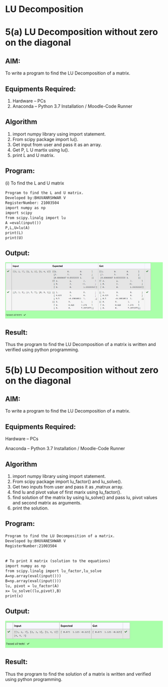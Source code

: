 # LU Decomposition 
# 5(a) LU Decomposition without zero on the diagonal
## AIM:
To write a program to find the LU Decomposition of a matrix.

## Equipments Required:
1. Hardware – PCs
2. Anaconda – Python 3.7 Installation / Moodle-Code Runner

## Algorithm
1. import numpy library using import statement.
2. From scipy package import lu().
3. Get input from user and pass it as an array.
4. Get P, L U martix using lu().
5. print L and U matrix. 

## Program:
(i) To find the L and U matrix
```
Program to find the L and U matrix.
Developed by:BHUVANRSHWAR V
RegisterNumber: 21003504
import numpy as np
import scipy
from scipy.linalg import lu
A =eval(input())
P,L,U=lu(A)
print(L)
print(U)
```

## Output:
![lu decomposition](lu(a).jpg)
## Result:
Thus the program to find the LU Decomposition of a matrix is written and verified using python programming.


# 5(b) LU Decomposition without zero on the diagonal

## AIM:
To write a program to find the LU Decomposition of a matrix.

## Equipments Required:
Hardware – PCs

Anaconda – Python 3.7 Installation / Moodle-Code Runner
## Algorithm
1. import numpy library using import statement.
2. From scipy package import lu_factor() and lu_solve().
3. Get two inputs from user and pass it as ,matrux array.
4. find lu and pivot value of first marix using lu_factor().
5. find solution of the matrix by using lu_solve() and pass lu, pivot values and second matrix as arguments.
6. print the solution.
##  Program:
```
Program to find the LU Decomposition of a matrix.
Developed by:BHUVANESHWAR V
RegisterNumber:21003504


# To print X matrix (solution to the equations)
import numpy as np
from scipy.linalg import lu_factor,lu_solve
A=np.array(eval(input()))
B=np.array(eval(input()))
lu, pivot = lu_factor(A)
x= lu_solve((lu,pivot),B)
print(x)
```
## Output:
![output](lu(b).jpg)

## Result:
Thus the program to find the solution of a matrix is written and verified using python programming.